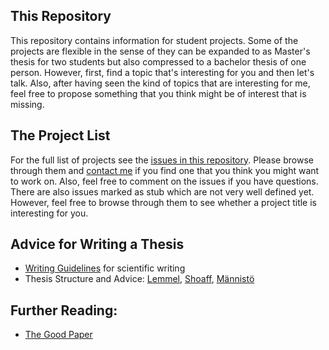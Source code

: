 ## This Repository

This repository contains information for student projects. Some of the projects are flexible in the sense of they can be expanded to as Master's thesis for two students but also compressed to a bachelor thesis of one person. However, first, find a topic that's interesting for you and then let's talk. Also, after having seen the kind of topics that are interesting for me, feel free to propose something that you think might be of interest that is missing. 


## The Project List

For the full list of projects see the [issues in this repository](https://github.com/mircealungu/student-projects/issues?q=is%3Aopen+is%3Aissue). Please browse through them and [contact me](https://mircealungu.github.io/#contact) if you find one that you think you might want to work on. Also, feel free to comment on the issues if you have questions. There are also issues marked as stub which are not very well defined yet. However, feel free to browse through them to see whether a project title is interesting for you.

## Advice for Writing a Thesis

- [Writing Guidelines](https://github.com/mircealungu/student-projects/blob/master/writing_guidelines/README.md) for scientific writing
- Thesis Structure and Advice: [Lemmel](http://softlang.wikidot.com/info:thesis-structure), [Shoaff](https://cs.fit.edu/~wds/guides/howto/), [Männistö](https://www.cs.helsinki.fi/u/tomimann/Instructions/MastersThesisInstructions.html)

## Further Reading:
- [The Good Paper](https://samfundslitteratur.dk/bog/good-paper)
